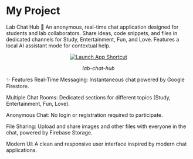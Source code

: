# My Project

Lab Chat Hub 💬
An anonymous, real-time chat application designed for students and lab collaborators. Share ideas, code snippets, and files in dedicated channels for Study, Entertainment, Fun, and Love. Features a local AI assistant mode for contextual help.

<p align="center">
<a href="https://lab-chat-hub.vercel.app" target="_blank">
<img src="https://img.shields.io/badge/Launch-App%20Shortcut-blue?style=for-the-badge&logo=vercel" alt="Launch App Shortcut">
</a>
</p>

<p align="center">
<em>lab-chat-hub</em>
</p>

✨ Features
Real-Time Messaging: Instantaneous chat powered by Google Firestore.

Multiple Chat Rooms: Dedicated sections for different topics (Study, Entertainment, Fun, Love).

Anonymous Chat: No login or registration required to participate.

File Sharing: Upload and share images and other files with everyone in the chat, powered by Firebase Storage.

Modern UI: A clean and responsive user interface inspired by modern chat applications.
